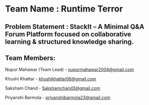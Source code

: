 # Team Name : Runtime Terror

## Problem Statement : StackIt – A Minimal Q&A Forum Platform focused on collaborative learning & structured knowledge sharing.

## Team Members:
Nupur Mahawar (Team Lead) - nupurmahawar2004@gmail.com

Khushi Khattar - khushikhattar06@gmail.com

Saksham Chand - Sakshamchand3@gmail.com

Priyanshi Barmola - priyanshibarmola23@gmail.com
